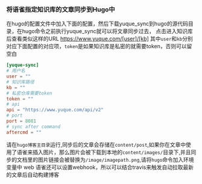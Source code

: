 ### 将语雀指定知识库的文章同步到Hugo中

在hugo的配置文件中加入下面的配置，然后下载yuque_sync到hugo的源代码目录，在hugo命令之前执行yuque_sync就可以将文章同步过去，
点击进入知识库后查看类似这样的URL https://www.yuque.com/[user]/[kb]
其中`user`和`kb`分别对应下面配置的对应项，`token`是如果知识库是私密的就需要token，否则可以留空白
```toml
[yuque-sync]
# 用户名
user = ""
# 知识库路径
kb = ""
# 私密仓库需要token
token = ""
# api
api = "https://www.yuque.com/api/v2"
# port
port = 8081
# sync after command
aftercmd = ""
```
请在`hugo博客主目录`运行,同步后的文章会存储在`content/post`,如果你在文章中使用了语雀来插入图片，那么图片会被下载到本地的`content/images/`目录下,并且同步的文档里的图片链接会被替换为`/image/imagepath.png`,请将`hugo`命令加入环境变量中
web
语雀还可以设置webhook，所以可以结合travis来触发自动拉取最新的文章后自动构建博客